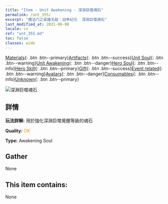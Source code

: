 ```yaml
---
title: "Item - Unit Awakening - 深淵巨噬魂石"
permalink: /unt_355/
excerpt: "魔法门之英雄无敌：战争纪元  深淵巨噬魂石"
last_modified_at: 2021-06-08
locale: cn
ref: "unt_355.md"
toc: false
classes: wide
---
```

 [Materials](/ItemsCN/){: .btn .btn--primary}[Artifacts](/ItemsCN/Artifacts/){: .btn .btn--success}[Unit Soul](/ItemsCN/UnitSoul/){: .btn .btn--warning}[Unit Awakening](/ItemsCN/UnitAwakening/){: .btn .btn--danger}[Hero Soul](/ItemsCN/HeroSoul/){: .btn .btn--info}[Hero Skill](/ItemsCN/HeroSkill/){: .btn .btn--primary}[Gift](/ItemsCN/Gift/){: .btn .btn--success}[Event related](/ItemsCN/Events/){: .btn .btn--warning}[Avatars](/ItemsCN/Avatars/){: .btn .btn--danger}[Consumables](/ItemsCN/Consumables/){: .btn .btn--info}[Unknown](/ItemsCN/Unknown/){: .btn .btn--primary}

 ![深淵巨噬魂石](/images/u/tia_haiguai.jpg)

## 詳情
 **玩法詳解:** 用於強化深淵巨噬覺醒等級的魂石

 **Quality:** <span style="color: #FF8C00">OK</span>

 **Type:** Awakening Soul

## Gather

  None

## This item contains:

  None

